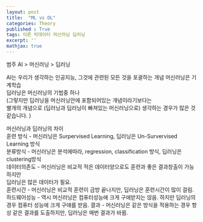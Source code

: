 ```yaml
---
layout: post
title:  "ML vs DL"
categories: Theory
published : True
tags: 이론 빅데이터 머신러닝 딥러닝 
excerpt: ''
mathjax: true
---
```


범주 AI > 머신러닝 > 딥러닝

AI는 우리가 생각하는 인공지능, 그것에 관련된 모든 것을 포괄하는 개념
머신러닝은 기계학습  
딥러닝은 머신러닝의 기법중 하나  
(그렇지만 딥러닝을 머신러닝안에 포함되어있는 개념이라기보다는  
별개의 개념으로 (딥러닝과 딥러닝이 빠져있는 머신러닝으로) 생각하는 경우가 많은 것 같습니다.  )

머신러닝과 딥러닝의 차이  
훈련 방식 - 머신러닝은 Surpervised Learning, 딥러닝은 Un-Survervised Learning 방식  
분류방식 - 머신러닝은 분석에따라, regression, classification 방식, 딥러닝은 clustering방식   
데이터의존도 - 머신러닝은 비교적 적은 데이터양으로도 훈련과 좋은 결과창출이 가능하지만  
              딥러닝은 많은 데이터가 필요.  
훈련시간 - 머신러닝은 비교적 훈련이 금방 끝나지만, 딥러닝은 훈련시간이 많이 걸림.  
하드웨어성능 - 역시 머신러닝은 컴퓨터성능에 크게 구애받지는 않음. 하지만 딥러닝의 경우 컴퓨터 성능에 크게 구애를 받음.
결과 - 머신러닝은 같은 방식을 적용하는 경우 항상 같은 결과를 도출하지만, 딥러닝은 매번 결과가 바뀜.

